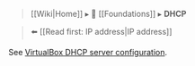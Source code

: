 > [[Wiki|Home]] ▸ :beginner: [[Foundations]] ▸ **DHCP**

> :arrow_left: [[Read first: IP address|IP address]]

See [VirtualBox DHCP server configuration](https://github.com/AnarchoTechNYC/meta/blob/master/train-the-trainers/practice-labs/introduction-to-securing-virtualized-secure-shell-servers/README.md#virtualbox-dhcp-server-configuration).